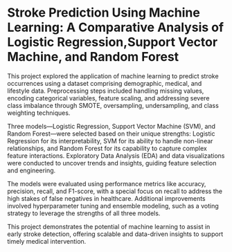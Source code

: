 # Stroke Prediction Using Machine Learning: A Comparative Analysis of Logistic Regression,Support Vector Machine, and Random Forest

This project explored the application of machine learning to predict stroke occurrences using a dataset comprising demographic, medical, and lifestyle data. Preprocessing steps included handling missing values, encoding categorical variables, feature scaling, and addressing severe class imbalance through SMOTE, oversampling, undersampling, and class weighting techniques.

Three models—Logistic Regression, Support Vector Machine (SVM), and Random Forest—were selected based on their unique strengths: Logistic Regression for its interpretability, SVM for its ability to handle non-linear relationships, and Random Forest for its capability to capture complex feature interactions. Exploratory Data Analysis (EDA) and data visualizations were conducted to uncover trends and insights, guiding feature selection and engineering.

The models were evaluated using performance metrics like accuracy, precision, recall, and F1-score, with a special focus on recall to address the high stakes of false negatives in healthcare. Additional improvements involved hyperparameter tuning and ensemble modeling, such as a voting strategy to leverage the strengths of all three models.

This project demonstrates the potential of machine learning to assist in early stroke detection, offering scalable and data-driven insights to support timely medical intervention.
